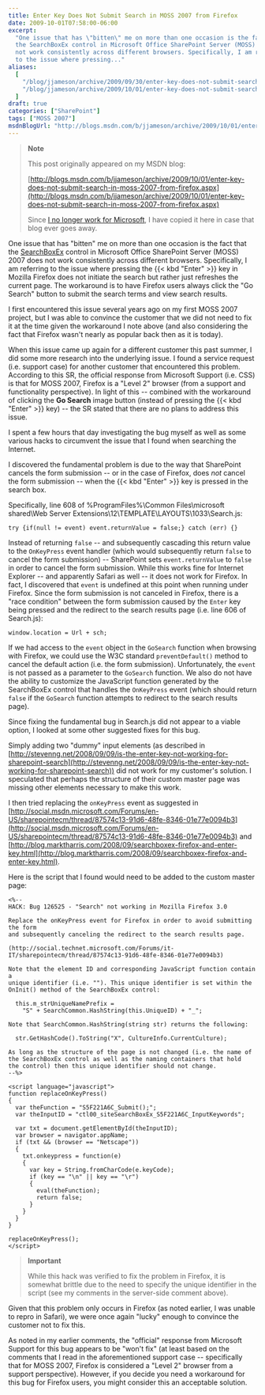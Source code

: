 ```yaml
---
title: Enter Key Does Not Submit Search in MOSS 2007 from Firefox
date: 2009-10-01T07:58:00-06:00
excerpt:
  "One issue that has \"bitten\" me on more than one occasion is the fact that
  the SearchBoxEx control in Microsoft Office SharePoint Server (MOSS) 2007 does
  not work consistently across different browsers. Specifically, I am referring
  to the issue where pressing..."
aliases:
  [
    "/blog/jjameson/archive/2009/09/30/enter-key-does-not-submit-search-in-moss-2007-from-firefox.aspx",
    "/blog/jjameson/archive/2009/10/01/enter-key-does-not-submit-search-in-moss-2007-from-firefox.aspx",
  ]
draft: true
categories: ["SharePoint"]
tags: ["MOSS 2007"]
msdnBlogUrl: "http://blogs.msdn.com/b/jjameson/archive/2009/10/01/enter-key-does-not-submit-search-in-moss-2007-from-firefox.aspx"
---
```


> **Note**
>
> This post originally appeared on my MSDN blog:
>
> [http://blogs.msdn.com/b/jjameson/archive/2009/10/01/enter-key-does-not-submit-search-in-moss-2007-from-firefox.aspx](http://blogs.msdn.com/b/jjameson/archive/2009/10/01/enter-key-does-not-submit-search-in-moss-2007-from-firefox.aspx)
>
> Since
> [I no longer work for Microsoft](/blog/jjameson/2011/09/02/last-day-with-microsoft),
> I have copied it here in case that blog ever goes away.

One issue that has "bitten" me on more than one occasion is the fact that the
[SearchBoxEx](http://msdn.microsoft.com/en-us/library/microsoft.sharepoint.portal.webcontrols.searchboxex.aspx)
control in Microsoft Office SharePoint Server (MOSS) 2007 does not work
consistently across different browsers. Specifically, I am referring to the
issue where pressing the {{< kbd "Enter" >}} key in Mozilla Firefox does not
initiate the search but rather just refreshes the current page. The workaround
is to have Firefox users always click the "Go Search" button to submit the
search terms and view search results.

I first encountered this issue several years ago on my first MOSS 2007 project,
but I was able to convince the customer that we did not need to fix it at the
time given the workaround I note above (and also considering the fact that
Firefox wasn't nearly as popular back then as it is today).

When this issue came up again for a different customer this past summer, I did
some more research into the underlying issue. I found a service request (i.e.
support case) for another customer that encountered this problem. According to
this SR, the official response from Microsoft Support (i.e. CSS) is that for
MOSS 2007, Firefox is a "Level 2" browser (from a support and functionality
perspective). In light of this -- combined with the workaround of clicking the
**Go Search** image button (instead of pressing the {{< kbd "Enter" >}} key) --
the SR stated that there are no plans to address this issue.

I spent a few hours that day investigating the bug myself as well as some
various hacks to circumvent the issue that I found when searching the Internet.

I discovered the fundamental problem is due to the way that SharePoint cancels
the form submission -- or in the case of Firefox, does *not* cancel the form
submission -- when the {{< kbd "Enter" >}} key is pressed in the search box.

Specifically, line 608 of %ProgramFiles%\Common Files\microsoft shared\Web
Server Extensions\12\TEMPLATE\LAYOUTS\1033\Search.js:

`try {if(null != event) event.returnValue = false;} catch (err) {}`

Instead of returning `false` -- and subsequently cascading this return value to
the `OnKeyPress` event handler (which would subsequently return `false` to
cancel the form submission) -- SharePoint sets `event.returnValue` to `false` in
order to cancel the form submission. While this works fine for Internet Explorer
-- and apparently Safari as well -- it does not work for Firefox. In fact, I
discovered that `event` is undefined at this point when running under Firefox.
Since the form submission is not canceled in Firefox, there is a "race
condition" between the form submission caused by the `Enter` key being pressed
and the redirect to the search results page (i.e. line 606 of Search.js):

`window.location = Url + sch;`

If we had access to the `event` object in the `GoSearch` function when browsing
with Firefox, we could use the W3C standard `preventDefault()` method to cancel
the default action (i.e. the form submission). Unfortunately, the `event` is not
passed as a parameter to the `GoSearch` function. We also do not have the
ability to customize the JavaScript function generated by the SearchBoxEx
control that handles the `OnKeyPress` event (which should return `false` if the
`GoSearch` function attempts to redirect to the search results page).

Since fixing the fundamental bug in Search.js did not appear to a viable option,
I looked at some other suggested fixes for this bug.

Simply adding two "dummy" input elements (as described in
[http://stevenng.net/2008/09/09/is-the-enter-key-not-working-for-sharepoint-search](http://stevenng.net/2008/09/09/is-the-enter-key-not-working-for-sharepoint-search))
did not work for my customer's solution. I speculated that perhaps the structure
of their custom master page was missing other elements necessary to make this
work.

I then tried replacing the `onKeyPress` event as suggested in
[http://social.msdn.microsoft.com/Forums/en-US/sharepointecm/thread/87574c13-91d6-48fe-8346-01e77e0094b3](http://social.msdn.microsoft.com/Forums/en-US/sharepointecm/thread/87574c13-91d6-48fe-8346-01e77e0094b3)
and
[http://blog.marktharris.com/2008/09/searchboxex-firefox-and-enter-key.html](http://blog.marktharris.com/2008/09/searchboxex-firefox-and-enter-key.html).

Here is the script that I found would need to be added to the custom master
page:

```
<%--
HACK: Bug 126525 - "Search" not working in Mozilla Firefox 3.0

Replace the onKeyPress event for Firefox in order to avoid submitting the form
and subsequently canceling the redirect to the search results page.

(http://social.technet.microsoft.com/Forums/it-IT/sharepointecm/thread/87574c13-91d6-48fe-8346-01e77e0094b3)

Note that the element ID and corresponding JavaScript function contain a
unique identifier (i.e. ""). This unique identifier is set within the
OnInit() method of the SearchBoxEx control:

  this.m_strUniqueNamePrefix =
    "S" + SearchCommon.HashString(this.UniqueID) + "_";

Note that SearchCommon.HashString(string str) returns the following:

  str.GetHashCode().ToString("X", CultureInfo.CurrentCulture);

As long as the structure of the page is not changed (i.e. the name of
the SearchBoxEx control as well as the naming containers that hold
the control) then this unique identifier should not change.
--%>

<script language="javascript">
function replaceOnKeyPress()
{
  var theFunction = "S5F221A6C_Submit();";
  var theInputID = "ctl00_siteSearchBoxEx_S5F221A6C_InputKeywords";

  var txt = document.getElementById(theInputID);
  var browser = navigator.appName;
  if (txt && (browser == "Netscape"))
  {
    txt.onkeypress = function(e)
    {
      var key = String.fromCharCode(e.keyCode);
      if (key == "\n" || key == "\r")
      {
        eval(theFunction);
        return false;
      }
    }
  }
}

replaceOnKeyPress();
</script>
```

> **Important**
>
> While this hack was verified to fix the problem in Firefox, it is somewhat
> brittle due to the need to specify the unique identifier in the script (see my
> comments in the server-side comment above).

Given that this problem only occurs in Firefox (as noted earlier, I was unable
to repro in Safari), we were once again "lucky" enough to convince the customer
not to fix this.

As noted in my earlier comments, the "official" response from Microsoft Support
for this bug appears to be "won't fix" (at least based on the comments that I
read in the aforementioned support case -- specifically that for MOSS 2007,
Firefox is considered a "Level 2" browser from a support perspective). However,
if you decide you need a workaround for this bug for Firefox users, you might
consider this an acceptable solution.
